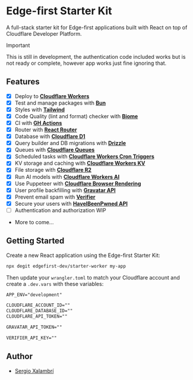 # Edge-first Starter Kit

A full-stack starter kit for Edge-first applications built with React on top of Cloudflare Developer Platform.

> [!IMPORTANT]
> This is still in development, the authentication code included works but is not ready or complete, however app works just fine ignoring that.

## Features

- [x] Deploy to **[Cloudflare Workers](https://workers.cloudflare.com/)**
- [x] Test and manage packages with **[Bun](https://bun.sh/docs/cli/test)**
- [x] Styles with **[Tailwind](https://tailwindcss.com/)**
- [x] Code Quality (lint and format) checker with **[Biome](https://biomejs.dev)**
- [x] CI with **[GH Actions](https://github.com/features/actions)**
- [x] Router with **[React Router](https://reactrouter.com/dev)**
- [x] Database with **[Cloudflare D1](https://developers.cloudflare.com/d1/)**
- [x] Query builder and DB migrations with **[Drizzle](https://orm.drizzle.team)**
- [x] Queues with **[Cloudflare Queues](https://developers.cloudflare.com/queues/)**
- [x] Scheduled tasks with **[Cloudflare Workers Cron Triggers](https://developers.cloudflare.com/workers/configuration/cron-triggers/)**
- [x] KV storage and caching with **[Cloudflare Workers KV](https://developers.cloudflare.com/kv/)**
- [x] File storage with **[Cloudflare R2](https://developers.cloudflare.com/r2/)**
- [x] Run AI models with **[Cloudflare Workers AI](https://developers.cloudflare.com/workers-ai/)**
- [x] Use Puppeteer with **[Cloudflare Browser Rendering](https://developers.cloudflare.com/browser-rendering/)**
- [x] User profile backfilling with **[Gravatar API](https://docs.gravatar.com/)**
- [x] Prevent email spam with **[Verifier](https://verifier.meetchopra.com)**
- [x] Secure your users with **[HaveIBeenPwned API](https://haveibeenpwned.com/API/v3)**
- [ ] Authentication and authorization WIP
- More to come...

## Getting Started

Create a new React application using the Edge-first Starter Kit:

```sh
npx degit edgefirst-dev/starter-worker my-app
```

Then update your `wrangler.toml` to match your Cloudflare account and create a `.dev.vars` with these variables:

```txt
APP_ENV="development"

CLOUDFLARE_ACCOUNT_ID=""
CLOUDFLARE_DATABASE_ID=""
CLOUDFLARE_API_TOKEN=""

GRAVATAR_API_TOKEN=""

VERIFIER_API_KEY=""
```

## Author

- [Sergio Xalambrí](https://sergiodxa.com)
